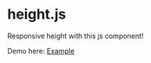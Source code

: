 height.js
=========

Responsive height with this js component!

Demo here: <a href="http://codepen.io/CosX/pen/mcltd" target="_blank">Example</a>

